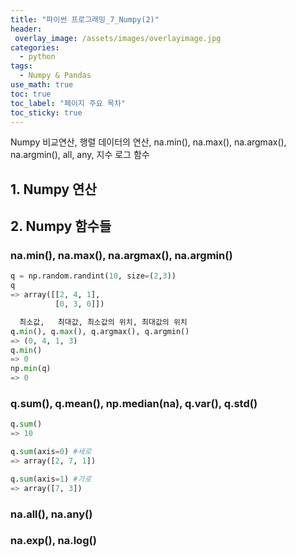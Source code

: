 ```yaml
---
title: "파이썬 프로그래밍_7_Numpy(2)"
header:
 overlay_image: /assets/images/overlayimage.jpg
categories:
  - python
tags:
  - Numpy & Pandas
use_math: true
toc: true
toc_label: "페이지 주요 목차"
toc_sticky: true
---
```

Numpy 비교연산, 행렬 데이터의 연산, na.min(), na.max(), na.argmax(), na.argmin(), all, any, 지수 로그 함수

## 1. Numpy 연산
## 2. Numpy 함수들
### na.min(), na.max(), na.argmax(), na.argmin()
```python
q = np.random.randint(10, size=(2,3))
q
=> array([[2, 4, 1],
          [0, 3, 0]])

  최소값,   최대값, 최소값의 위치, 최대값의 위치
q.min(), q.max(), q.argmax(), q.argmin()
=> (0, 4, 1, 3)
q.min()
=> 0
np.min(q)
=> 0
```
### q.sum(), q.mean(), np.median(na), q.var(), q.std()
```python
q.sum()
=> 10

q.sum(axis=0) #세로
=> array([2, 7, 1])

q.sum(axis=1) #가로
=> array([7, 3])


```
### na.all(), na.any()
### na.exp(), na.log()
